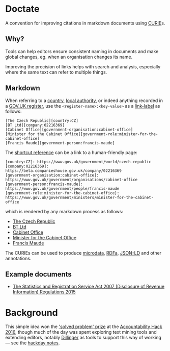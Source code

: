 # Doctate

A convention for improving citations in markdown documents using [CURIE](https://en.wikipedia.org/wiki/CURIE)s.

## Why?

Tools can help editors ensure consistent naming in documents and make global changes, eg. when an organisation changes its name.

Improving the precision of links helps with search and analysis, especially where the same text can refer to multiple things.

## Markdown

When referring to a [country][register:country], [local authority][register:local-authority-eng],
or indeed anything recorded in a [GOV.UK register](https://www.gov.uk/government/publications/registers/registers),
use the `<register-name>:<key-value>` as a [link-label](http://spec.commonmark.org/0.27/#link-label) as follows:

    [The Czech Republic][country:CZ]
    [BT Ltd][company:02216369]
    [Cabinet Office][government-organisation:cabinet-office]
    [Minister for the Cabinet Office][government-role:minister-for-the-cabinet-office]
    [Francis Maude][government-person:francis-maude]

The [shortcut reference](http://spec.commonmark.org/0.27/#shortcut-reference-link) can be a link to a human-friendly page:

    [country:CZ]: https://www.gov.uk/government/world/czech-republic
    [company:02216369]: https://beta.companieshouse.gov.uk/company/02216369
    [government-organisation:cabinet-office]: https://www.gov.uk/government/organisations/cabinet-office
    [government-person:francis-maude]: https://www.gov.uk/government/people/francis-maude 
    [government-role:minister-for-the-cabinet-office]: https://www.gov.uk/government/ministers/minister-for-the-cabinet-office

which is rendered by any markdown process as follows:

* [The Czech Republic][country:CZ]
* [BT Ltd][company:02216369]
* [Cabinet Office][government-organisation:cabinet-office]
* [Minister for the Cabinet Office][government-role:minister-for-the-cabinet-office]
* [Francis Maude][government-person:francis-maude]

The CURIEs can be used to produce [microdata](https://en.wikipedia.org/wiki/Microdata_(HTML)), [RDFa](https://en.wikipedia.org/wiki/RDFa), [JSON-LD](https://en.wikipedia.org/wiki/JSON-LD)  and other annotations.

## Example documents

* [The Statistics and Registration Service Act 2007 (Disclosure of Revenue Information) Regulations 2015][legislation:uksi-2015-1227]

# Background

This simple idea won the ['solved problem' prize](https://twitter.com/psd/status/800394376040116224) 
at the [Accountability Hack 2016](http://accountabilityhack.org/), though much of the day was spent
exploring text mining tools and extending editors,
notably [Dillinger](http://dillinger.io/) as tools to support this way of working — see the [hackday notes](https://hackpad.com/Doctate-eNPz3vV2FrT).

[register:country]: https://country.register.gov.uk
[register:local-authority-eng]: https://local-authority-eng.register.gov.uk

[legislation:uksi-2015-1227]: store/legislation/uksi-2015-1227.md

[country:CZ]: https://www.gov.uk/government/world/czech-republic
[company:02216369]: https://beta.companieshouse.gov.uk/company/02216369
[government-organisation:cabinet-office]: https://www.gov.uk/government/organisations/cabinet-office
[government-person:francis-maude]: https://www.gov.uk/government/people/francis-maude 
[government-role:minister-for-the-cabinet-office]: https://www.gov.uk/government/ministers/minister-for-the-cabinet-office
